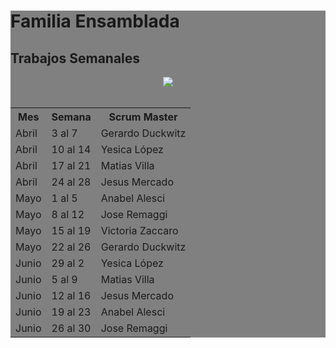 
 <div style="background-color: grey">
  <h1 aling="center">Familia Ensamblada</h1>
  <h2 aling="center">Trabajos Semanales</h2>
  
 <center> <img src="https://i.pinimg.com/originals/79/9e/0d/799e0d7779f6ea6c3a89885ff60c55af.gif" width:"20px", height:"auto"></center>


<br/>
  <center>
    
  <table>
    <tr>
      <th>Mes</th>
      <th>Semana</th>
      <th>Scrum Master</th>
    </tr>
    <tr>
      <td> Abril </td>
      <td> 3 al 7 </td>
      <td> Gerardo Duckwitz </td>
    </tr>
    <tr>
      <td> Abril </td>
      <td> 10 al 14 </td>
      <td> Yesica López </td>
    </tr>
    <tr>
      <td> Abril </td>
      <td> 17 al 21 </td>
      <td> Matias Villa </td>
    </tr>
    <tr>
      <td> Abril </td>
      <td> 24 al 28 </td>
      <td> Jesus Mercado </td>
    </tr>
    <tr>
      <td> Mayo </td>
      <td> 1 al 5 </td>
      <td> Anabel Alesci </td>
    </tr>
    <tr>
      <td> Mayo </td>
      <td> 8 al 12 </td>
      <td> Jose Remaggi </td>
    </tr>
    <tr>
      <td> Mayo </td>
      <td> 15 al 19 </td>
      <td> Victoria Zaccaro </td>
    </tr>
    <tr>
      <td> Mayo </td>
      <td> 22 al 26 </td>
      <td> Gerardo Duckwitz </td>
    </tr>
    <tr>
      <td> Junio </td>
      <td> 29 al 2 </td>
      <td> Yesica López </td>
    </tr>
    <tr>
      <td> Junio </td>
      <td> 5 al 9 </td>
      <td> Matias Villa </td>
    </tr>
    <tr>
      <td> Junio </td>
      <td> 12 al 16 </td>
      <td> Jesus Mercado </td>
    </tr>
    <tr>
      <td> Junio </td>
      <td> 19 al 23 </td>
      <td> Anabel Alesci </td>
    </tr>
    <tr>
      <td> Junio </td>
      <td> 26 al 30 </td>
      <td> Jose Remaggi </td>
    </tr>
      
  </table> </center>
<div>


